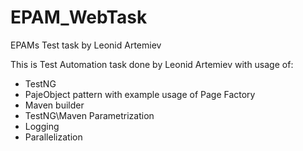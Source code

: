 # EPAM_WebTask
EPAMs Test task by Leonid Artemiev

This is Test Automation task done by Leonid Artemiev with usage of: 
* TestNG
* PajeObject pattern with example usage of Page Factory
* Maven builder
* TestNG\Maven Parametrization
* Logging
* Parallelization
